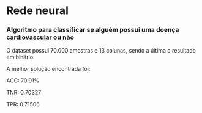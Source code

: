 # Rede neural

### Algoritmo para classificar se alguém possui uma doença cardiovascular ou não

O dataset possui 70.000 amostras e 13 colunas, sendo a última o resultado em binário.

A melhor solução encontrada foi:

ACC: 70.91%

TNR: 0.70327

TPR: 0.71506
